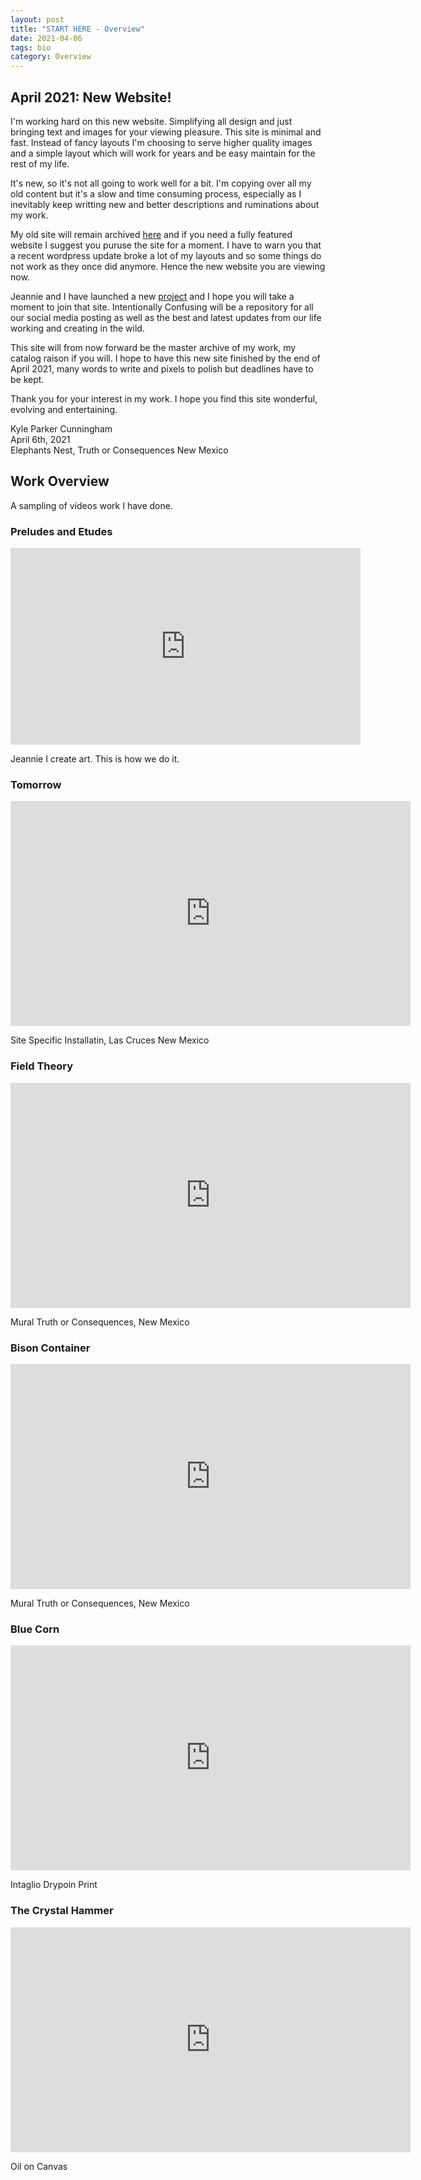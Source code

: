 ```yaml
---
layout: post
title: "START HERE - Overview" 
date: 2021-04-06
tags: bio
category: Overview 
---
```


## April 2021: New Website!

I'm working hard on this new website.  Simplifying all design and just bringing text and images for your viewing pleasure.  This site is minimal and fast.  Instead of fancy layouts I'm choosing to serve higher quality images and a simple layout which will work for years and be easy maintain for the rest of my life.  

It's new, so it's not all going to work well for a bit.  I'm copying over all my old content but it's a slow and time consuming process, especially as I inevitably keep writting new and better descriptions and ruminations about my work.  

My old site will remain archived [here](https://attik.kyleparkercunningham.com "attik.kyleparkercunningham.com") and if you need a fully featured website I suggest you puruse the site for a moment.  I have to warn you that a recent wordpress update broke a lot of my layouts and so some things do not work as they once did anymore.  Hence the new website you are viewing now.  

Jeannie and I have launched a new [project](https://intentionallyconfusing.com "intentionallyconfusing.com") and I hope you will take a moment to join that site.  Intentionally Confusing will be a repository for all our social media posting as well as the best and latest updates from our life working and creating in the wild.  

This site will from now forward be the master archive of my work, my catalog raison if you will.  I hope to have this new site finished by the end of April 2021, many words to write and pixels to polish but deadlines have to be kept. 

Thank you for your interest in my work.  I hope you find this site wonderful, evolving and entertaining. 

Kyle Parker Cunningham  
April 6th, 2021  
Elephants Nest, Truth or Consequences New Mexico


## Work Overview

A sampling of videos work I have done. 

### Preludes and Etudes

<iframe width="560" height="315" src="https://www.youtube.com/embed/N18ZvHiyoiE" title="YouTube video player" frameborder="0" allow="accelerometer; autoplay; clipboard-write; encrypted-media; gyroscope; picture-in-picture" allowfullscreen></iframe>

Jeannie I create art.  This is how we do it.  

### Tomorrow

<iframe title="vimeo-player" src="https://player.vimeo.com/video/271582697" width="640" height="360" frameborder="0" allowfullscreen></iframe>

Site Specific Installatin, Las Cruces New Mexico

### Field Theory

<iframe title="vimeo-player" src="https://player.vimeo.com/video/216054963" width="640" height="360" frameborder="0" allowfullscreen></iframe>

Mural
Truth or Consequences, New Mexico

### Bison Container

<iframe title="vimeo-player" src="https://player.vimeo.com/video/197821843" width="640" height="360" frameborder="0" allowfullscreen></iframe>

Mural
Truth or Consequences, New Mexico

### Blue Corn 

<iframe title="vimeo-player" src="https://player.vimeo.com/video/167796635" width="640" height="360" frameborder="0" allowfullscreen></iframe>

Intaglio Drypoin Print

### The Crystal Hammer

<iframe title="vimeo-player" src="https://player.vimeo.com/video/167660025" width="640" height="360" frameborder="0" allowfullscreen></iframe>

Oil on Canvas